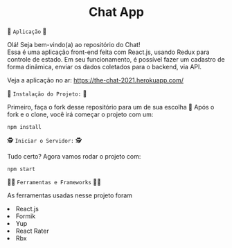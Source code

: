<h1 align="center"> Chat App </h1>

🤖  `Aplicação` 🦾 </br>

Olá! Seja bem-vindo(a) ao repositório do Chat!  
Essa é uma aplicação front-end feita com React.js, usando Redux para controle de estado.
Em seu funcionamento, é possível fazer um cadastro de forma dinâmica, enviar os dados coletados para o backend, via API.

Veja a aplicação no ar: https://the-chat-2021.herokuapp.com/ 

 🧠 `Instalação do Projeto:` 🧠

Primeiro, faça o fork desse repositório para um de sua escolha 🍴
Após o fork e o clone, você irá começar o projeto com um:
```
npm install
```

🕵 `Iniciar o Servidor:` 🕵

Tudo certo? Agora vamos rodar o projeto com:
```
npm start
```

👩‍🌾 `Ferramentas e Frameworks` 🧑‍🌾

As ferramentas usadas nesse projeto foram

<li>React.js</li>
<li>Formik</li>
<li>Yup</li>
<li>React Rater</li>
<li>Rbx</li>
